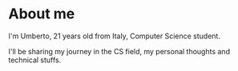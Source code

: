 # About me

I'm Umberto, 21 years old from Italy, Computer Science student.

I'll be sharing my journey in the CS field, my personal thoughts and technical stuffs.

<!-- {% include figure.html path="assets/img/griffith-castle.jpg" title="griffith-castle" class="img-fluid rounded z-depth-1" %} -->

